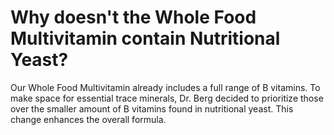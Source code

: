 # Why doesn't the Whole Food Multivitamin contain Nutritional Yeast?

Our Whole Food Multivitamin already includes a full range of B vitamins. To make space for essential trace minerals, Dr. Berg decided to prioritize those over the smaller amount of B vitamins found in nutritional yeast. This change enhances the overall formula.